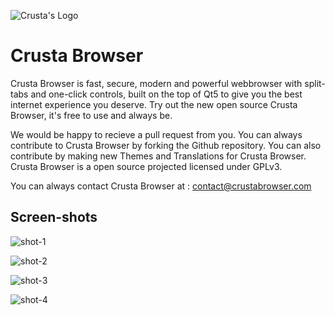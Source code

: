 ![Crusta's Logo](https://github.com/CrustaBrowser/CrustaBrowser/blob/master/crusta/res/main.png) 
# Crusta Browser #

Crusta Browser is fast, secure, modern and powerful webbrowser with split-tabs and one-click controls, built on the top of Qt5 to give you the best internet experience you deserve.
Try out the new open source Crusta Browser, it's free to use and always be.

We would be happy to recieve a pull request from you. You can always contribute to Crusta Browser by forking the Github repository. You can also contribute by making new Themes and Translations for Crusta Browser. Crusta Browser is a open source projected licensed under GPLv3.

You can always contact Crusta Browser at : contact@crustabrowser.com

## Screen-shots ##

![shot-1](https://github.com/CrustaBrowser/CrustaBrowser/blob/master/ScreenShots/crusta.png)




![shot-2](https://github.com/CrustaBrowser/CrustaBrowser/blob/master/ScreenShots/crusta2.png)




![shot-3](https://github.com/CrustaBrowser/CrustaBrowser/blob/master/ScreenShots/crustasplit.png)




![shot-4](https://github.com/CrustaBrowser/CrustaBrowser/blob/master/ScreenShots/splitmode.png)

